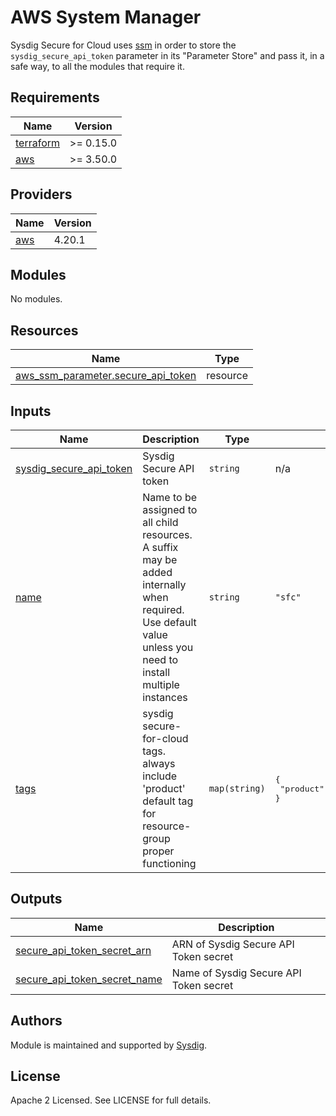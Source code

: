 # AWS System Manager


Sysdig Secure for Cloud uses [ssm](https://docs.aws.amazon.com/systems-manager/latest/userguide/what-is-systems-manager.html) in order to store the `sysdig_secure_api_token` parameter in its "Parameter Store"
and pass it, in a safe way, to all the modules that require it.

<!-- BEGINNING OF PRE-COMMIT-TERRAFORM DOCS HOOK -->
## Requirements

| Name | Version |
|------|---------|
| <a name="requirement_terraform"></a> [terraform](#requirement\_terraform) | >= 0.15.0 |
| <a name="requirement_aws"></a> [aws](#requirement\_aws) | >= 3.50.0 |

## Providers

| Name | Version |
|------|---------|
| <a name="provider_aws"></a> [aws](#provider\_aws) | 4.20.1 |

## Modules

No modules.

## Resources

| Name | Type |
|------|------|
| [aws_ssm_parameter.secure_api_token](https://registry.terraform.io/providers/hashicorp/aws/latest/docs/resources/ssm_parameter) | resource |

## Inputs

| Name | Description | Type | Default | Required |
|------|-------------|------|---------|:--------:|
| <a name="input_sysdig_secure_api_token"></a> [sysdig\_secure\_api\_token](#input\_sysdig\_secure\_api\_token) | Sysdig Secure API token | `string` | n/a | yes |
| <a name="input_name"></a> [name](#input\_name) | Name to be assigned to all child resources. A suffix may be added internally when required. Use default value unless you need to install multiple instances | `string` | `"sfc"` | no |
| <a name="input_tags"></a> [tags](#input\_tags) | sysdig secure-for-cloud tags. always include 'product' default tag for resource-group proper functioning | `map(string)` | <pre>{<br>  "product": "sysdig-secure-for-cloud"<br>}</pre> | no |

## Outputs

| Name | Description |
|------|-------------|
| <a name="output_secure_api_token_secret_arn"></a> [secure\_api\_token\_secret\_arn](#output\_secure\_api\_token\_secret\_arn) | ARN of Sysdig Secure API Token secret |
| <a name="output_secure_api_token_secret_name"></a> [secure\_api\_token\_secret\_name](#output\_secure\_api\_token\_secret\_name) | Name of Sysdig Secure API Token secret |
<!-- END OF PRE-COMMIT-TERRAFORM DOCS HOOK -->

## Authors

Module is maintained and supported by [Sysdig](https://sysdig.com).

## License

Apache 2 Licensed. See LICENSE for full details.
